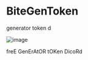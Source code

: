 # BiteGenToken
generator token d


![image](https://user-images.githubusercontent.com/113308968/189545899-313e2ec2-152c-4886-9df0-aac9e4459855.png)


freE GenErAtOR tOKen DicoRd
